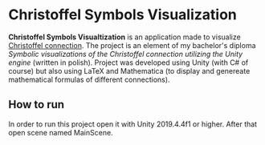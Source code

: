 # Christoffel Symbols Visualization

**Christoffel Symbols Visualtization** is an application made to visualize [Christoffel connection](https://en.wikipedia.org/wiki/Christoffel_symbols). The project is an element of my bachelor's diploma *Symbolic visualizations of the Christoffel connection utilizing the Unity engine* (written in polish). Project was developed using Unity (with C# of course) but also using LaTeX and Mathematica (to display and genereate mathematical formulas of different connections).

## How to run
In order to run this project open it with Unity 2019.4.4f1 or higher. After that open scene named MainScene.
